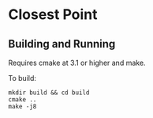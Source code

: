 # Closest Point

## Building and Running
Requires cmake at 3.1 or higher and make.

To build:
```
mkdir build && cd build
cmake ..
make -j8
```

